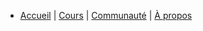 - [Accueil](/index.md) | [Cours](/cours/index.md) | [Communauté](/communaute.md) | [À propos](/pages/a-propos.md)
